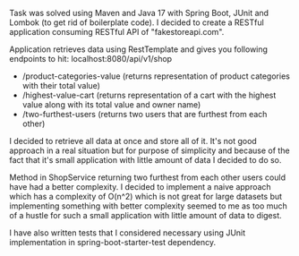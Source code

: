 Task was solved using Maven and Java 17 with Spring Boot, JUnit and Lombok (to get rid of boilerplate code).
I decided to create a RESTful application consuming RESTful API of "fakestoreapi.com".

Application retrieves data using RestTemplate and gives you following endpoints to hit:
localhost:8080/api/v1/shop
- /product-categories-value (returns representation of product categories with their total value)
- /highest-value-cart (returns representation of a cart with the highest value along with its total value and owner name)
- /two-furthest-users (returns two users that are furthest from each other)

I decided to retrieve all data at once and store all of it. It's not good approach in a real situation but for purpose of simplicity and because of the fact that it's small application with little amount of data I decided to do so.

Method in ShopService returning two furthest from each other users could have had a better complexity. I decided to implement a naive approach which has a complexity of O(n^2) which is not great for large datasets but implementing something with better complexity seemed to me as too much of a hustle for such a small application with little amount of data to digest.

I have also written tests that I considered necessary using JUnit implementation in spring-boot-starter-test dependency. 